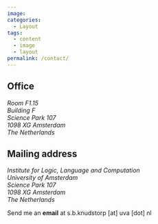 ```yaml
---
image: 
categories:
  - Layout
tags:
  - content
  - image
  - layout
permalink: /contact/
---
```


## Office

<address>
  Room F1.15<br /> Building F<br /> Science Park 107<br /> 1098 XG Amsterdam<br /> The Netherlands
</address>

## Mailing address

<address>
  Institute for Logic, Language and Computation <br /> University of Amsterdam<br /> Science Park 107<br /> 1098 XG Amsterdam<br /> The Netherlands
</address>

Send me an **email** at s.b.knudstorp [at] uva [dot] nl
